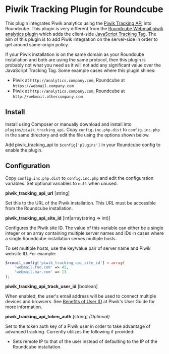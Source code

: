 Piwik Tracking Plugin for Roundcube
===================================

This plugin integrates Piwik analytics using the
[Piwik Tracking API](https://piwik.org/docs/tracking-api/) into Roundcube.
This plugin is very different from the
[Roundcube Webmail piwik analytics plugin](https://blog.no-panic.at/projects/roundcube-webmail-piwik-analytics-plugin/)
which adds the client-side
[JavaScript Tracking Tag](https://developer.piwik.org/api-reference/tracking-javascript).
The aim of this plugin is to add Piwik integration on the server-side in order
to get around same-origin policy.

If your Piwik installation is on the same domain as your Roundcube
installation and both are using the same protocol, then this plugin is
probably not what you need as it will not add any significant value over the
JavaScript Tracking Tag. Some example cases where this plugin shines:

* Piwik at `http://analytics.company.com`, Roundcube at
  `https://webmail.company.com`
* Piwik at `http://analytics.company.com`, Roundcube at
  `http://webmail.othercompany.com`

## Install

Install using Composer or manually download and install into
`plugins/piwik_tracking_api`. Copy `config.inc.php.dist` to `config.inc.php`
in the same directory and edit the file using the options shown below.

Add piwik_tracking_api to `$config['plugins']` in your Roundcube config to
enable the plugin.

## Configuration

Copy `config.inc.php.dist` to `config.inc.php` and edit the configuration
variables. Set optional variables to `null` when unused.

**piwik_tracking_api_url** [string]

Set this to the URL of the Piwik installation. This URL must be accessible
from the Roundcube installation.

**piwik_tracking_api_site_id** [int|array(string => int)]

Configures the Piwik site ID. The value of this variable can either be a
single integer or an array containing multiple server names and IDs in cases
where a single Roundcube installation serves multiple hosts.

To set multiple hosts, use the key/value pair of server name and Piwik website
ID. For example:

```php
$rcmail_config['piwik_tracking_api_site_id'] = array(
    'webmail.foo.com' => 42,
    'webmail.bar.com' => 13
);
```

**piwik_tracking_api_track_user_id** [boolean]

When enabled, the user's email address will be used to connect multiple
devices and browsers. See
[Benefits of User ID](https://piwik.org/docs/user-id/#benefits-of-user-id)
at Piwik's User Guide for more information.

**piwik_tracking_api_token_auth** [string] _(Optional)_

Set to the token auth key of a Piwik user in order to take advantage of
advanced tracking. Currently utilizes the following if provided:

* Sets remote IP to that of the user instead of defaulting to the IP of the
  Roundcube installation.

